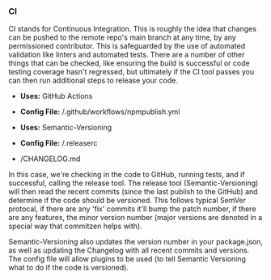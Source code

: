 ### CI

CI stands for Continuous Integration.  This is roughly the idea that changes can be pushed to the remote repo's main branch at any time, by any permissioned contributor.  This is safeguarded by the use of automated validation like linters and automated tests.  There are a number of other things that can be checked, like ensuring the build is successful or code testing coverage hasn't regressed, but ultimately if the CI tool passes you can then run additional steps to release your code.

* **Uses:** GitHub Actions
* **Config File:** /.github/workflows/npmpublish.yml

* **Uses:** Semantic-Versioning
* **Config File:** /.releaserc
* /CHANGELOG.md

In this case, we're checking in the code to GitHub, running tests, and if successful, calling the release tool.  The release tool (Semantic-Versioning) will then read the recent commits (since the last publish to the GitHub) and determine if the code should be versioned.  This follows typical SemVer protocal, if there are any 'fix' commits it'll bump the patch number, if there are any features, the minor version number (major versions are denoted in a special way that commitzen helps with).

Semantic-Versioning also updates the version number in your package.json, as well as updating the Changelog with all recent commits and versions.  The config file will allow plugins to be used (to tell Semantic Versioning what to do if the code is versioned).